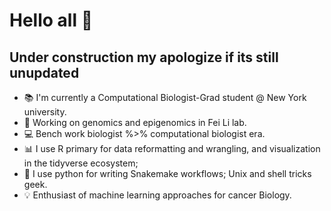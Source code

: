 # Hello all 🫡
## Under construction my apologize if its still unupdated
<!--
**FSantos-De-Jesus/FSantos-De-Jesus** is a ✨ _special_ ✨ repository because its `README.md` (this file) appears on your GitHub profile.

Here are some ideas to get you started:

- 🔭 I’m currently working on ...
- 🌱 I’m currently learning ...
- 👯 I’m looking to collaborate on ...
- 🤔 I’m looking for help with ...
- 💬 Ask me about ...
- 📫 How to reach me: ...
- 😄 Pronouns: ...
- ⚡ Fun fact: ...
-->

- 📚 I'm currently a Computational Biologist-Grad student @ New York university.
- 🧬 Working on genomics and epigenomics in Fei Li lab.
- 💻 Bench work biologist %>% computational biologist era.
- 📊 I use R primary for data reformatting and wrangling, and visualization in the tidyverse ecosystem;
- 🍒 I use python for writing Snakemake workflows; Unix and shell tricks geek.
- 💡 Enthusiast of machine learning approaches for cancer Biology.

